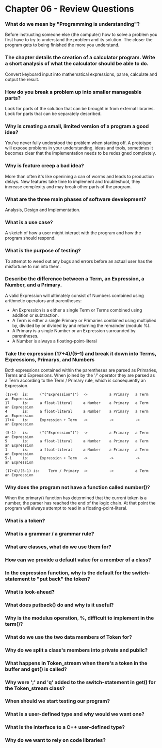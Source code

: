 # Chapter 06 - Review Questions

### What do we mean by "Programming is understanding"?
Before instructing someone else (the computer) how to solve a problem you first have to try to understand the problem and its solution. The closer the program gets to being finished the more you understand.

### The chapter details the creation of a calculator program. Write a short analysis of what the calculator should be able to do.
Convert keyboard input into mathematical expressions, parse, calculate and output the result.

### How do you break a problem up into smaller manageable parts?
Look for parts of the solution that can be brought in from external libraries.
Look for parts that can be separately described.

### Why is creating a small, limited version of a program a good idea?
You've never fully understood the problem when starting off. A prototype will expose problems in your understanding, ideas and tools, sometimes it becomes clear that the implementation needs to be redesigned completely.

### Why is feature creep a bad idea?
More than often it's like openining a can of worms and leads to production delays. New features take time to implement and troubleshoot, they increase complexity and may break other parts of the program.

### What are the three main phases of software development?
Analysis, Design and Implementation.

### What is a use case?
A sketch of how a user might interact with the program and how the program should respond. 

### What is the purpose of testing?
To attempt to weed out any bugs and errors before an actual user has the misfortune to run into them.

### Describe the difference between a Term, an Expression, a Number, and a Primary.
A valid Expression will ultimately consist of Numbers combined using arithmetic operators and parentheses:
- An Expression is a either a single Term or Terms combined using addition or subtraction.
- A Term is either a single Primary or Primaries combined using multiplied by, divided by or divided by and returning the remainder (modulo %).
- A Primary is a single Number or an Expression surrounded by parentheses.
- A Number is always a floating-point-literal

### Take the expression (17+4)/(5–1) and break it down into Terms, Expressions, Primarys, and Numbers
Both expressions contained within the parentheses are parsed as Primaries, Terms and Expressions. When joined by the '/' operator they are parsed as a Term according to the Term / Primary rule, which is consequently an Expression.
```
(17+4)	is:		("("Expression")")	->			a Primary	a Term		an Expression
17		is:		a float-literal		a Number	a Primary	a Term		an Expression
4		is:		a float-literal		a Number	a Primary	a Term		an Expression
17+4	is:		Expression + Term	->			->			->			an Expression

(5-1)	is:		("("Expression")")	->			a Primary	a Term		an Expression
5		is:		a float-literal		a Number	a Primary	a Term		an Expression
1		is:		a float-literal		a Number	a Primary	a Term		an Expression
5-1		is:		Expression + Term	->			->			->			an Expression

(17+4)/(5-1) is:	Term / Primary	->			->			a Term 		an Expression
```
### Why does the program not have a function called number()?
When the primary() function has determined that the current token is a number, the parser has reached the end of the logic chain. At that point the program will always attempt to read in a floating-point-literal.

### What is a token?

### What is a grammar / a grammar rule?

### What are classes, what do we use them for?

### How can we provide a default value for a member of a class?

### In the expression function, why is the default for the switch-statement to "put back" the token?

### What is look-ahead?

### What does putback() do and why is it useful?

### Why is the modulus operation, %, difficult to implement in the term()?

### What do we use the two data members of Token for?

### Why do we split a class's members into private and public?

### What happens in Token_stream when there's a token in the buffer and get() is called?

### Why were ';' and 'q' added to the switch-statement in get() for the Token_stream class?

### When should we start testing our program?

### What is a user-defined type and why would we want one?

### What is the interface to a C++ user-defined type?

### Why do we want to rely on code libraries?